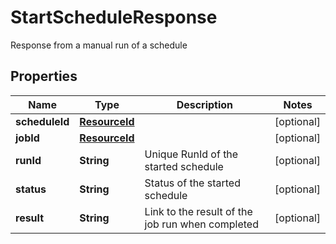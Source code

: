 

# StartScheduleResponse

Response from a manual run of a schedule

## Properties

| Name | Type | Description | Notes |
|------------ | ------------- | ------------- | -------------|
|**scheduleId** | [**ResourceId**](ResourceId.md) |  |  [optional] |
|**jobId** | [**ResourceId**](ResourceId.md) |  |  [optional] |
|**runId** | **String** | Unique RunId of the started schedule |  [optional] |
|**status** | **String** | Status of the started schedule |  [optional] |
|**result** | **String** | Link to the result of the job run when completed |  [optional] |



